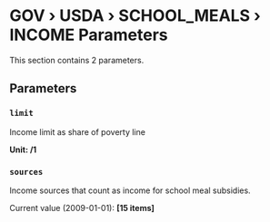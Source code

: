 # GOV › USDA › SCHOOL_MEALS › INCOME Parameters

This section contains 2 parameters.

## Parameters

### `limit`

Income limit as share of poverty line

**Unit: /1**


### `sources`

Income sources that count as income for school meal subsidies.

Current value (2009-01-01): **[15 items]**

